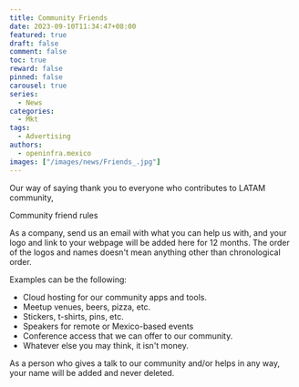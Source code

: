 ```yaml
---
title: Community Friends
date: 2023-09-10T11:34:47+08:00
featured: true
draft: false
comment: false
toc: true
reward: false
pinned: false
carousel: true
series:
  - News
categories:
  - Mkt
tags: 
  - Advertising
authors:
  - openinfra.mexico
images: ["/images/news/Friends_.jpg"]
---
```


Our way of saying thank you to everyone who contributes to LATAM community,

<!--more-->

Community friend rules

As a company, send us an email with what you can help us with, and your logo and link to your webpage will be added here for 12 months.
The order of the logos and names doesn't mean anything other than chronological order.

Examples can be the following:

- Cloud hosting for our community apps and tools.
- Meetup venues, beers, pizza, etc.
- Stickers, t-shirts, pins, etc.
- Speakers for remote or Mexico-based events
- Conference access that we can offer to our community.
- Whatever else you may think, it isn't money.

As a person who gives a talk to our community and/or helps in any way, your name will be added and never deleted.
